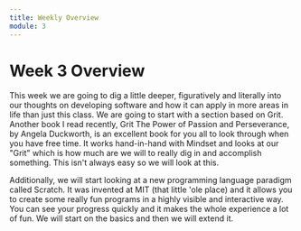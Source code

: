 ```yaml
---
title: Weekly Overview
module: 3
---
```


# Week 3 Overview <br />


This week we are going to dig a little deeper, figuratively and literally into our thoughts on developing software and how it can apply in more areas in life than just this class.  We are going to start with a section based on Grit.  Another book I read recently, Grit The Power of Passion and Perseverance, by Angela Duckworth, is an excellent book for you all to look through when you have free time. It works hand-in-hand with Mindset and looks at our "Grit" which is how much are we will to really dig in and accomplish something.  This isn't always easy so we will look at this.  

Additionally, we will start looking at a new programming language paradigm called Scratch.  It was invented at MIT (that little 'ole place) and it allows you to create some really fun programs in a highly visible and interactive way.  You can see your progress quickly and it makes the whole experience a lot of fun.  We will start on the basics and then we will extend it.  
